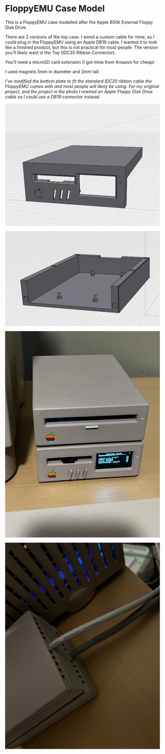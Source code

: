 # FloppyEMU Case Model

This is a FloppyEMU case modelled after the Apple 800k External Floppy Disk Drive.

There are 2 versions of the top case. I wired a custom cable for mine, so I could plug in the FloppyEMU using an Apple DB19 cable. I wanted it to look like a finished product, but this is not practical for most people. The version you'll likely want is the Top (IDC20 Ribbon Connector).

You'll need a microSD card extension (I got mine from Amazon for cheap)

I used magnets 5mm in diameter and 2mm tall.

*I've modified the bottom plate to fit the standard IDC20 ribbon cable the FloppyEMU comes with and most people will likely be using. For my original project, and the project in the photo I rewired an Apple Floppy Disk Drive cable so I could use a DB19 connector instead.*

![Model (Top)](https://raw.githubusercontent.com/mcbeav/model-floppyemu.apple.800k/refs/heads/main/Photos/Top.PNG)


![Model (Bottom)](https://raw.githubusercontent.com/mcbeav/model-floppyemu.apple.800k/refs/heads/main/Photos/Bottom.PNG)


![BlueSCSI Stacked On Top Of FloppyEMU](https://raw.githubusercontent.com/mcbeav/model-floppyemu.apple.800k/refs/heads/main/Photos/front.jpeg)


![Back Of FloppyEMU](https://raw.githubusercontent.com/mcbeav/model-floppyemu.apple.800k/refs/heads/main/Photos/Back.jpg)